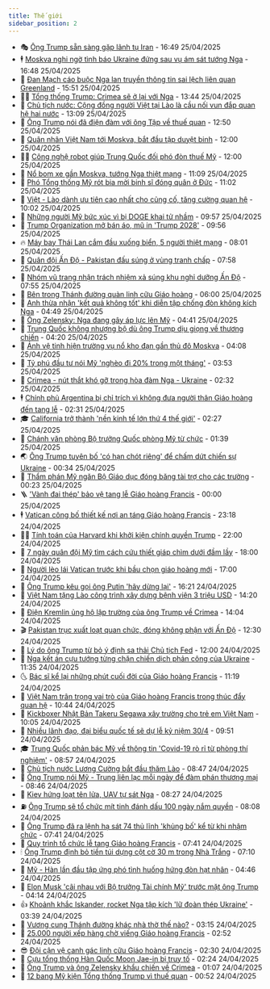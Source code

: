 ```yaml
---
title: Thế giới
sidebar_position: 2
---
```


<!-- vnexpress-the-gioi:START -->
- 🎭 [Ông Trump sẵn sàng gặp lãnh tụ Iran](https://vnexpress.net/ong-trump-san-sang-gap-lanh-tu-iran-4878784.html) - 16:49 25/04/2025
- 🕴 [Moskva nghi ngờ tình báo Ukraine đứng sau vụ ám sát tướng Nga](https://vnexpress.net/moskva-nghi-ngo-tinh-bao-ukraine-dung-sau-vu-am-sat-tuong-nga-4878815.html) - 16:48 25/04/2025
- 🤭 [Đan Mạch cáo buộc Nga lan truyền thông tin sai lệch liên quan Greenland](https://vnexpress.net/dan-mach-cao-buoc-nga-lan-truyen-thong-tin-sai-lech-lien-quan-greenland-4878806.html) - 15:51 25/04/2025
- 🧑‍💻 [Tổng thống Trump: Crimea sẽ ở lại với Nga](https://vnexpress.net/tong-thong-trump-crimea-se-o-lai-voi-nga-4878780.html) - 13:44 25/04/2025
- 🦏 [Chủ tịch nước: Cộng đồng người Việt tại Lào là cầu nối vun đắp quan hệ hai nước](https://vnexpress.net/chu-tich-nuoc-cong-dong-nguoi-viet-tai-lao-la-cau-noi-vun-dap-quan-he-hai-nuoc-4878716.html) - 13:09 25/04/2025
- 🦒 [Ông Trump nói đã điện đàm với ông Tập về thuế quan](https://vnexpress.net/ong-trump-noi-da-dien-dam-voi-ong-tap-ve-thue-quan-4878775.html) - 12:50 25/04/2025
- 🌈 [Quân nhân Việt Nam tới Moskva, bắt đầu tập duyệt binh](https://vnexpress.net/quan-nhan-viet-nam-toi-moskva-bat-dau-tap-duyet-binh-4878762.html) - 12:00 25/04/2025
- 🧑‍🏫 [Công nghệ robot giúp Trung Quốc đối phó đòn thuế Mỹ](https://vnexpress.net/cong-nghe-robot-giup-trung-quoc-doi-pho-don-thue-my-4877691.html) - 12:00 25/04/2025
- 🐲 [Nổ bom xe gần Moskva, tướng Nga thiệt mạng](https://vnexpress.net/no-bom-xe-gan-moskva-tuong-nga-thiet-mang-4878754.html) - 11:09 25/04/2025
- 🦒 [Phó Tổng thống Mỹ rót bia mời binh sĩ đóng quân ở Đức](https://vnexpress.net/pho-tong-thong-my-rot-bia-moi-binh-si-dong-quan-o-duc-4878733.html) - 11:02 25/04/2025
- 🐻 [Việt - Lào dành ưu tiên cao nhất cho củng cố, tăng cường quan hệ](https://vnexpress.net/viet-lao-danh-uu-tien-cao-nhat-cho-cung-co-tang-cuong-quan-he-4878681.html) - 10:02 25/04/2025
- 🚀 [Những người Mỹ bức xúc vì bị DOGE khai tử nhầm](https://vnexpress.net/nhung-nguoi-my-buc-xuc-vi-bi-doge-khai-tu-nham-4878497.html) - 09:57 25/04/2025
- 🥰 [Trump Organization mở bán áo, mũ in &#39;Trump 2028&#39;](https://vnexpress.net/trump-organization-mo-ban-ao-mu-in-trump-2028-4878684.html) - 09:56 25/04/2025
- 🔥 [Máy bay Thái Lan cắm đầu xuống biển, 5 người thiệt mạng](https://vnexpress.net/may-bay-thai-lan-cam-dau-xuong-bien-5-nguoi-thiet-mang-4878583.html) - 08:01 25/04/2025
- 🥳 [Quân đội Ấn Độ - Pakistan đấu súng ở vùng tranh chấp](https://vnexpress.net/quan-doi-an-do-pakistan-dau-sung-o-vung-tranh-chap-4878605.html) - 07:58 25/04/2025
- 💼 [Nhóm vũ trang nhận trách nhiệm xả súng khu nghỉ dưỡng Ấn Độ](https://vnexpress.net/nhom-vu-trang-nhan-trach-nhiem-xa-sung-khu-nghi-duong-an-do-4878405.html) - 07:55 25/04/2025
- 🤡 [Bên trong Thánh đường quàn linh cữu Giáo hoàng](https://vnexpress.net/ben-trong-thanh-duong-quan-linh-cuu-giao-hoang-4878451.html) - 06:00 25/04/2025
- 🌁 [Anh thừa nhận &#39;kết quả không tốt&#39; khi diễn tập chống đòn không kích Nga](https://vnexpress.net/anh-thua-nhan-ket-qua-khong-tot-khi-dien-tap-chong-don-khong-kich-nga-4878389.html) - 04:49 25/04/2025
- 🤩 [Ông Zelensky: Nga đang gây áp lực lên Mỹ](https://vnexpress.net/ong-zelensky-nga-dang-gay-ap-luc-len-my-4878428.html) - 04:41 25/04/2025
- 🎉 [Trung Quốc không nhượng bộ dù ông Trump dịu giọng về thương chiến](https://vnexpress.net/trung-quoc-khong-nhuong-bo-du-ong-trump-diu-giong-ve-thuong-chien-4878233.html) - 04:20 25/04/2025
- 🎉 [Ảnh vệ tinh hiện trường vụ nổ kho đạn gần thủ đô Moskva](https://vnexpress.net/anh-ve-tinh-hien-truong-vu-no-kho-dan-gan-thu-do-moskva-4878399.html) - 04:08 25/04/2025
- 🌁 [Tỷ phú đầu tư nói Mỹ &#39;nghèo đi 20% trong một tháng&#39;](https://vnexpress.net/ty-phu-dau-tu-noi-my-ngheo-di-20-trong-mot-thang-4878388.html) - 03:53 25/04/2025
- 🌊 [Crimea - nút thắt khó gỡ trong hòa đàm Nga - Ukraine](https://vnexpress.net/crimea-nut-that-kho-go-trong-hoa-dam-nga-ukraine-4877975.html) - 02:32 25/04/2025
- 🕴 [Chính phủ Argentina bị chỉ trích vì không đưa người thân Giáo hoàng đến tang lễ](https://vnexpress.net/chinh-phu-argentina-bi-chi-trich-vi-khong-dua-nguoi-than-giao-hoang-den-tang-le-4878383.html) - 02:31 25/04/2025
- 🎓 [California trở thành &#39;nền kinh tế lớn thứ 4 thế giới&#39;](https://vnexpress.net/california-tro-thanh-nen-kinh-te-lon-thu-4-the-gioi-4878365.html) - 02:27 25/04/2025
- 🦩 [Chánh văn phòng Bộ trưởng Quốc phòng Mỹ từ chức](https://vnexpress.net/chanh-van-phong-bo-truong-quoc-phong-my-tu-chuc-4878364.html) - 01:39 25/04/2025
- 🌏 [Ông Trump tuyên bố &#39;có hạn chót riêng&#39; để chấm dứt chiến sự Ukraine](https://vnexpress.net/ong-trump-tuyen-bo-co-han-chot-rieng-de-cham-dut-chien-su-ukraine-4878348.html) - 00:34 25/04/2025
- 🌋 [Thẩm phán Mỹ ngăn Bộ Giáo dục đóng băng tài trợ cho các trường](https://vnexpress.net/tham-phan-my-ngan-bo-giao-duc-dong-bang-tai-tro-cho-cac-truong-4878361.html) - 00:23 25/04/2025
- 🪜 [&#39;Vành đai thép&#39; bảo vệ tang lễ Giáo hoàng Francis](https://vnexpress.net/vanh-dai-thep-bao-ve-tang-le-giao-hoang-francis-4878014.html) - 00:00 25/04/2025
- 🕴 [Vatican công bố thiết kế nơi an táng Giáo hoàng Francis](https://vnexpress.net/vatican-cong-bo-thiet-ke-noi-an-tang-giao-hoang-francis-4878346.html) - 23:18 24/04/2025
- 🧑‍🏫 [Tính toán của Harvard khi khởi kiện chính quyền Trump](https://vnexpress.net/tinh-toan-cua-harvard-khi-khoi-kien-chinh-quyen-trump-4877486.html) - 22:00 24/04/2025
- 🌮 [7 ngày quân đội Mỹ tìm cách cứu thiết giáp chìm dưới đầm lầy](https://vnexpress.net/7-ngay-quan-doi-my-tim-cach-cuu-thiet-giap-chim-duoi-dam-lay-4877077.html) - 18:00 24/04/2025
- 🚦 [Người lèo lái Vatican trước khi bầu chọn giáo hoàng mới](https://vnexpress.net/nguoi-leo-lai-vatican-truoc-khi-bau-chon-giao-hoang-moi-4877703.html) - 17:00 24/04/2025
- 💫 [Ông Trump kêu gọi ông Putin &#39;hãy dừng lại&#39;](https://vnexpress.net/ong-trump-keu-goi-ong-putin-hay-dung-lai-4878325.html) - 16:21 24/04/2025
- 🤡 [Việt Nam tặng Lào công trình xây dựng bệnh viện 3 triệu USD](https://vnexpress.net/viet-nam-tang-lao-cong-trinh-xay-dung-benh-vien-3-trieu-usd-4878327.html) - 14:20 24/04/2025
- 🦣 [Điện Kremlin ủng hộ lập trường của ông Trump về Crimea](https://vnexpress.net/dien-kremlin-ung-ho-lap-truong-cua-ong-trump-ve-crimea-4878312.html) - 14:04 24/04/2025
- 🎬 [Pakistan trục xuất loạt quan chức, đóng không phận với Ấn Độ](https://vnexpress.net/pakistan-truc-xuat-loat-quan-chuc-dong-khong-phan-voi-an-do-4878297.html) - 12:30 24/04/2025
- 🎉 [Lý do ông Trump từ bỏ ý định sa thải Chủ tịch Fed](https://vnexpress.net/ly-do-ong-trump-tu-bo-y-dinh-sa-thai-chu-tich-fed-4877985.html) - 12:00 24/04/2025
- 🎡 [Nga kết án cựu tướng từng chặn chiến dịch phản công của Ukraine](https://vnexpress.net/nga-ket-an-cuu-tuong-tung-chan-chien-dich-phan-cong-cua-ukraine-4878284.html) - 11:35 24/04/2025
- 🌜 [Bác sĩ kể lại những phút cuối đời của Giáo hoàng Francis](https://vnexpress.net/bac-si-ke-lai-nhung-phut-cuoi-doi-cua-giao-hoang-francis-4878262.html) - 11:19 24/04/2025
- 🎡 [Việt Nam trân trọng vai trò của Giáo hoàng Francis trong thúc đẩy quan hệ](https://vnexpress.net/viet-nam-tran-trong-vai-tro-cua-giao-hoang-francis-trong-thuc-day-quan-he-4878278.html) - 10:44 24/04/2025
- 🤗 [Kickboxer Nhật Bản Takeru Segawa xây trường cho trẻ em Việt Nam](https://vnexpress.net/kickboxer-nhat-ban-takeru-segawa-xay-truong-cho-tre-em-viet-nam-4878205.html) - 10:05 24/04/2025
- 🦩 [Nhiều lãnh đạo, đại biểu quốc tế sẽ dự lễ kỷ niệm 30/4](https://vnexpress.net/nhieu-lanh-dao-dai-bieu-quoc-te-se-du-le-ky-niem-30-4-4878251.html) - 09:51 24/04/2025
- 🎓 [Trung Quốc phản bác Mỹ về thông tin &#39;Covid-19 rò rỉ từ phòng thí nghiệm&#39;](https://vnexpress.net/trung-quoc-phan-bac-my-ve-thong-tin-covid-19-ro-ri-tu-phong-thi-nghiem-4878070.html) - 08:57 24/04/2025
- 🌁 [Chủ tịch nước Lương Cường bắt đầu thăm Lào](https://vnexpress.net/chu-tich-nuoc-luong-cuong-bat-dau-tham-lao-4878182.html) - 08:47 24/04/2025
- 🤩 [Ông Trump nói Mỹ - Trung liên lạc mỗi ngày để đàm phán thương mại](https://vnexpress.net/ong-trump-noi-my-trung-lien-lac-moi-ngay-de-dam-phan-thuong-mai-4878081.html) - 08:46 24/04/2025
- 👹 [Kiev hứng loạt tên lửa, UAV tự sát Nga](https://vnexpress.net/kiev-hung-loat-ten-lua-uav-tu-sat-nga-4878123.html) - 08:27 24/04/2025
- ⛽️ [Ông Trump sẽ tổ chức mít tinh đánh dấu 100 ngày nắm quyền](https://vnexpress.net/ong-trump-se-to-chuc-mit-tinh-danh-dau-100-ngay-nam-quyen-4878092.html) - 08:08 24/04/2025
- 🚀 [Ông Trump đã ra lệnh hạ sát 74 thủ lĩnh &#39;khủng bố&#39; kể từ khi nhậm chức](https://vnexpress.net/ong-trump-da-ra-lenh-ha-sat-74-thu-linh-khung-bo-ke-tu-khi-nham-chuc-4878105.html) - 07:41 24/04/2025
- 🎡 [Quy trình tổ chức lễ tang Giáo hoàng Francis](https://vnexpress.net/quy-trinh-to-chuc-le-tang-giao-hoang-francis-4877558.html) - 07:41 24/04/2025
- 🕯 [Ông Trump định bỏ tiền túi dựng cột cờ 30 m trong Nhà Trắng](https://vnexpress.net/ong-trump-dinh-bo-tien-tui-dung-cot-co-30-m-trong-nha-trang-4877977.html) - 07:10 24/04/2025
- 🐻 [Mỹ - Hàn lần đầu tập ứng phó tình huống hứng đòn hạt nhân](https://vnexpress.net/my-han-lan-dau-tap-ung-pho-tinh-huong-hung-don-hat-nhan-4878087.html) - 04:46 24/04/2025
- 🚦 [Elon Musk &#39;cãi nhau với Bộ trưởng Tài chính Mỹ&#39; trước mặt ông Trump](https://vnexpress.net/elon-musk-cai-nhau-voi-bo-truong-tai-chinh-my-truoc-mat-ong-trump-4878044.html) - 04:14 24/04/2025
- 👍 [Khoảnh khắc Iskander, rocket Nga tập kích &#39;lữ đoàn thép Ukraine&#39;](https://vnexpress.net/khoanh-khac-iskander-rocket-nga-tap-kich-lu-doan-thep-ukraine-4878005.html) - 03:39 24/04/2025
- 🚀 [Vương cung Thánh đường khác nhà thờ thế nào?](https://vnexpress.net/vuong-cung-thanh-duong-khac-nha-tho-the-nao-4877734.html) - 03:15 24/04/2025
- 🌮 [25.000 người xếp hàng chờ viếng Giáo hoàng Francis](https://vnexpress.net/25-000-nguoi-xep-hang-cho-vieng-giao-hoang-francis-4877961.html) - 02:52 24/04/2025
- 😎 [Đội cận vệ canh gác linh cữu Giáo hoàng Francis](https://vnexpress.net/doi-can-ve-canh-gac-linh-cuu-giao-hoang-francis-4877504.html) - 02:30 24/04/2025
- 🐲 [Cựu tổng thống Hàn Quốc Moon Jae-in bị truy tố](https://vnexpress.net/cuu-tong-thong-han-quoc-moon-jae-in-bi-truy-to-4877968.html) - 02:24 24/04/2025
- 💫 [Ông Trump và ông Zelensky khẩu chiến về Crimea](https://vnexpress.net/ong-trump-va-ong-zelensky-khau-chien-ve-crimea-4877931.html) - 01:07 24/04/2025
- 👀 [12 bang Mỹ kiện Tổng thống Trump vì thuế quan](https://vnexpress.net/12-bang-my-kien-tong-thong-trump-vi-thue-quan-4877945.html) - 00:52 24/04/2025<!-- vnexpress-the-gioi:END -->
